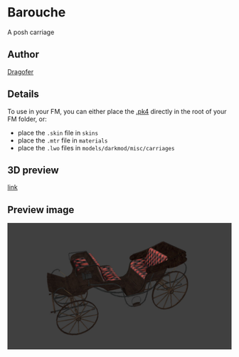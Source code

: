 # Barouche
A posh carriage

## Author
[Dragofer](https://forums.thedarkmod.com/index.php?/topic/17084-dragofers-stuff/)

## Details

To use in your FM, you can either place the [.pk4](dragofer_barouche.pk4) directly in the root of your FM folder, or:

  - place the `.skin` file in `skins`
  - place the `.mtr` file in `materials`
  - place the `.lwo` files in `models/darkmod/misc/carriages`

## 3D preview
[link](barouche.stl)

## Preview image
![alt text](barouche_ex.jpg "barouche")